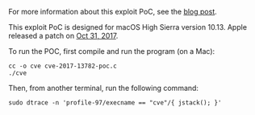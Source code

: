For more information about this exploit PoC, see the [blog post](https://securitylab.github.com/research/apple-xnu-dtrace-CVE-2017-13782/).

This exploit PoC is designed for macOS High Sierra version 10.13. Apple released a patch on [Oct 31, 2017](https://support.apple.com/en-us/HT208221).

To run the POC, first compile and run the program (on a Mac):

```
cc -o cve cve-2017-13782-poc.c
./cve
```

Then, from another terminal, run the following command:

```
sudo dtrace -n 'profile-97/execname == "cve"/{ jstack(); }'
```

